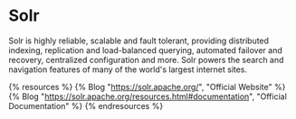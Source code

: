# Solr

Solr is highly reliable, scalable and fault tolerant, providing distributed indexing, replication and load-balanced querying, automated failover and recovery, centralized configuration and more. Solr powers the search and navigation features of many of the world's largest internet sites.

{% resources %}
  {% Blog "https://solr.apache.org/", "Official Website" %}
  {% Blog "https://solr.apache.org/resources.html#documentation", "Official Documentation" %}
{% endresources %}
